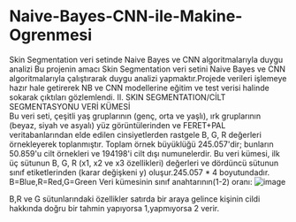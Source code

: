# Naive-Bayes-CNN-ile-Makine-Ogrenmesi
Skin  Segmentation veri setinde Naive Bayes ve CNN  algoritmalarıyla duygu analizi
Bu projenin amacı Skin  Segmentation veri setini Naive Bayes ve CNN  algoritmalarıyla çalıştırarak duygu analizi  yapmaktır.Projede verileri işlemeye hazır hale  getirerek NB ve CNN modellerine eğitim ve test  verisi halinde sokarak çıktıları gözlemlendi.
II.	SKIN SEGMENTATION/CİLT SEGMENTASYONU VERİ KÜMESİ  
Bu veri seti, çeşitli yaş gruplarının (genç, orta ve yaşlı), ırk gruplarının (beyaz, siyah ve asyalı) yüz görüntülerinden ve FERET+PAL veritabanlarından elde edilen cinsiyetlerden rastgele B, G, R değerleri örnekleyerek toplanmıştır. Toplam örnek büyüklüğü 245.057'dir; bunların 50.859'u cilt örnekleri ve 194198'i cilt dışı numunelerdir.
Bu veri kümesi, ilk üç sütunun B, G, R (x1, x2 ve x3 özellikleri) değerleri ve dördüncü sütunun sınıf etiketlerinden (karar değişkeni y) oluşur.245.057 * 4 boyutundadır.
B=Blue,R=Red,G=Green
Veri kümesinin sınıf anahtarının(1-2) oranı:
![image](https://user-images.githubusercontent.com/49057258/151405168-ab348c68-94fe-49a6-8941-8894e55b716a.png)

B,R ve G sütunlarındaki özellikler satırda bir araya gelince kişinin cildi hakkında doğru bir tahmin yapıyorsa 1,yapmıyorsa 2 verir.
